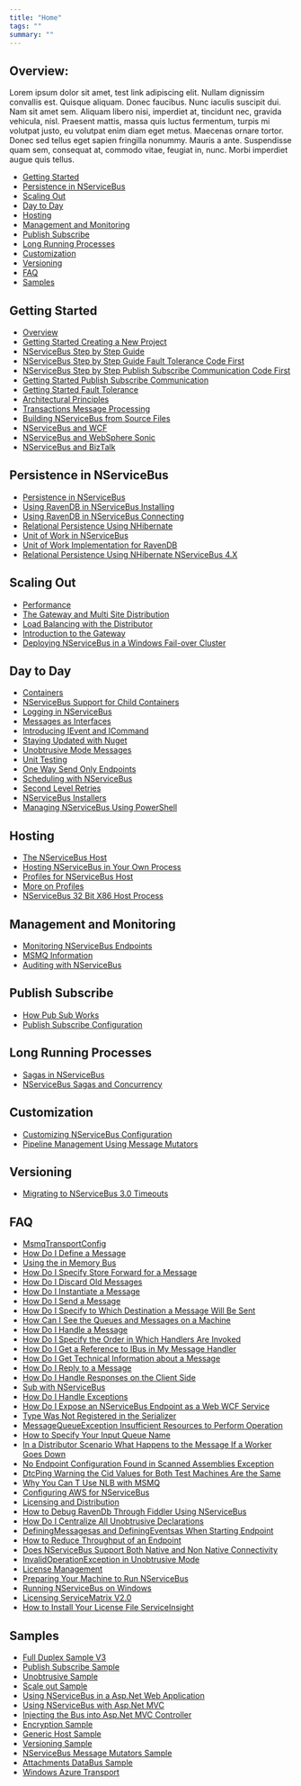 ```yaml
---
title: "Home"
tags: ""
summary: ""
---
```



## Overview: ##

Lorem ipsum dolor sit amet, test link adipiscing elit. Nullam dignissim convallis est. Quisque aliquam. Donec faucibus. Nunc iaculis suscipit dui. Nam sit amet sem. Aliquam libero nisi, imperdiet at, tincidunt nec, gravida vehicula, nisl. Praesent mattis, massa quis luctus fermentum, turpis mi volutpat justo, eu volutpat enim diam eget metus. Maecenas ornare tortor. Donec sed tellus eget sapien fringilla nonummy. Mauris a ante. Suspendisse quam sem, consequat at, commodo vitae, feugiat in, nunc. Morbi imperdiet augue quis tellus.

- [Getting Started](#getting-started)
- [Persistence in NServiceBus](#persistence-in-nservicebus)
- [Scaling Out](#scaling-out)
- [Day to Day](#day-to-day)
- [Hosting](#hosting)
- [Management and Monitoring](#management-and-monitoring)
- [Publish Subscribe](#publish-subscribe)
- [Long Running Processes](#long-running-processes)
- [Customization](#customization)
- [Versioning](#versioning)
- [FAQ](#faq)
- [Samples](#samples)


<a name="getting-started"></a>
## Getting Started ##
- [Overview](/nservicebus/Overview)
- [Getting Started Creating a New Project](/nservicebus/getting-started---creating-a-new-project)
- [NServiceBus Step by Step Guide](/nservicebus/NServiceBus-Step-by-Step-Guide)
- [NServiceBus Step by Step Guide Fault Tolerance Code First](/nservicebus/NServiceBus-Step-by-Step-Guide-fault-tolerance-code-first)
- [NServiceBus Step by Step Publish Subscribe Communication Code First](/nservicebus/nservicebus-step-by-step-publish-subscribe-communication-code-first)
- [Getting Started Publish Subscribe Communication](/nservicebus/getting-started---publish-subscribe-communication)
- [Getting Started Fault Tolerance](/nservicebus/getting-started---fault-tolerance)
- [Architectural Principles](/nservicebus/architectural-principles)
- [Transactions Message Processing](/nservicebus/transactions-message-processing)
- [Building NServiceBus from Source Files](/nservicebus/building-nservicebus-from-source-files)
- [NServiceBus and WCF](/nservicebus/nservicebus-and-wcf)
- [NServiceBus and WebSphere Sonic](/nservicebus/nservicebus-and-websphere-sonic)
- [NServiceBus and BizTalk](/nservicebus/nservicebus-and-biztalk)

<a name="persistence-in-nservicebus"></a>
## Persistence in NServiceBus ##
- [Persistence in NServiceBus](/nservicebus/persistence-in-nservicebus)
- [Using RavenDB in NServiceBus Installing](/nservicebus/using-ravendb-in-nservicebus-installing)
- [Using RavenDB in NServiceBus Connecting](/nservicebus/using-ravendb-in-nservicebus-connecting)
- [Relational Persistence Using NHibernate](/nservicebus/relational-persistence-using-nhibernate)
- [Unit of Work in NServiceBus](/nservicebus/unit-of-work-in-nservicebus)
- [Unit of Work Implementation for RavenDB](/nservicebus/unit-of-work-implementation-for-ravendb)
- [Relational Persistence Using NHibernate NServiceBus 4.X](/nservicebus/relational-persistence-using-nhibernate---nservicebus-4.x)

<a name="scaling-out"></a>
## Scaling Out ##
- [Performance](/nservicebus/performance)
- [The Gateway and Multi Site Distribution](/nservicebus/the-gateway-and-multi-site-distribution)
- [Load Balancing with the Distributor](/nservicebus/load-balancing-with-the-distributor)
- [Introduction to the Gateway](/nservicebus/introduction-to-the-gateway)
- [Deploying NServiceBus in a Windows Fail-over Cluster](/nservicebus/deploying-nservicebus-in-a-windows-failover-cluster)

<a name="day-to-day"></a>
## Day to Day ##
- [Containers](/nservicebus/containers)
- [NServiceBus Support for Child Containers](/nservicebus/nservicebus-support-for-child-containers)
- [Logging in NServiceBus](/nservicebus/logging-in-nservicebus)
- [Messages as Interfaces](/nservicebus/messages-as-interfaces)
- [Introducing IEvent and ICommand](/nservicebus/introducing-ievent-and-icommand)
- [Staying Updated with Nuget](/nservicebus/staying-updated-with-nuget)
- [Unobtrusive Mode Messages](/nservicebus/unobtrusive-mode-messages)
- [Unit Testing](/nservicebus/unit-testing)
- [One Way Send Only Endpoints](/nservicebus/one-way-send-only-endpoints)
- [Scheduling with NServiceBus](/nservicebus/scheduling-with-nservicebus)
- [Second Level Retries](/nservicebus/second-level-retries)
- [NServiceBus Installers](/nservicebus/nservicebus-installers)
- [Managing NServiceBus Using PowerShell](/nservicebus/managing-nservicebus-using-powershell)

<a name="hosting"></a>
## Hosting ##
- [The NServiceBus Host](/nservicebus/the-nservicebus-host)
- [Hosting NServiceBus in Your Own Process](/nservicebus/hosting-nservicebus-in-your-own-process)
- [Profiles for NServiceBus Host](/nservicebus/profiles-for-nservicebus-host)
- [More on Profiles](/nservicebus/more-on-profiles)
- [NServiceBus 32 Bit X86 Host Process](/nservicebus/nservicebus-32-bit-x86-host-process)

<a name="management-and-monitoring"></a>
## Management and Monitoring ##
- [Monitoring NServiceBus Endpoints](/nservicebus/monitoring-nservicebus-endpoints)
- [MSMQ Information](/nservicebus/msmq-information)
- [Auditing with NServiceBus](/nservicebus/auditing-with-nservicebus)

<a name="publish-subscribe"></a>
## Publish Subscribe ##
- [How Pub Sub Works](/nservicebus/how-pub-sub-works)
- [Publish Subscribe Configuration](/nservicebus/publish-subscribe-configuration)

<a name="long-running-processes"></a>
## Long Running Processes ##
- [Sagas in NServiceBus](/nservicebus/sagas-in-nservicebus)
- [NServiceBus Sagas and Concurrency](/nservicebus/nservicebus-sagas-and-concurrency)

<a name="customization"></a>
## Customization ##
- [Customizing NServiceBus Configuration](/nservicebus/customizing-nservicebus-configuration)
- [Pipeline Management Using Message Mutators](/nservicebus/pipeline-management-using-message-mutators)

<a name="versioning"></a>
## Versioning ##
- [Migrating to NServiceBus 3.0 Timeouts](/nservicebus/migrating-to-nservicebus-3.0---timeouts)

<a name="faq"></a>
## FAQ ##
- [MsmqTransportConfig](/nservicebus/msmqtransportconfig)
- [How Do I Define a Message](/nservicebus/how-do-i-define-a-message)
- [Using the in Memory Bus](/nservicebus/using-the-in-memory-bus)
- [How Do I Specify Store Forward for a Message](/nservicebus/how-do-i-specify-store-forward-for-a-message)
- [How Do I Discard Old Messages](/nservicebus/how-do-i-discard-old-messages)
- [How Do I Instantiate a Message](/nservicebus/how-do-i-instantiate-a-message)
- [How Do I Send a Message](/nservicebus/how-do-i-send-a-message)
- [How Do I Specify to Which Destination a Message Will Be Sent](/nservicebus/how-do-i-specify-to-which-destination-a-message-will-be-sent)
- [How Can I See the Queues and Messages on a Machine](/nservicebus/how-can-i-see-the-queues-and-messages-on-a-machine)
- [How Do I Handle a Message](/nservicebus/how-do-i-handle-a-message)
- [How Do I Specify the Order in Which Handlers Are Invoked](/nservicebus/how-do-i-specify-the-order-in-which-handlers-are-invoked)
- [How Do I Get a Reference to IBus in My Message Handler](/nservicebus/how-do-i-get-a-reference-to-ibus-in-my-message-handler)
- [How Do I Get Technical Information about a Message](/nservicebus/how-do-i-get-technical-information-about-a-message)
- [How Do I Reply to a Message](/nservicebus/how-do-i-get-technical-information-about-a-message)
- [How Do I Handle Responses on the Client Side](/nservicebus/how-do-i-handle-responses-on-the-client-side)
- [Sub with NServiceBus](/nservicebus/sub-with-NServiceBus)
- [How Do I Handle Exceptions](/nservicebus/how-do-i-handle-exceptions)
- [How Do I Expose an NServiceBus Endpoint as a Web WCF Service](/nservicebus/how-do-i-expose-an-nservicebus-endpoint-as-a-web-wcf-service)
- [Type Was Not Registered in the Serializer](/nservicebus/type-was-not-registered-in-the-serializer)
- [MessageQueueException Insufficient Resources to Perform Operation](/nservicebus/messagequeueexception-insufficient-resources-to-perform-operation)
- [How to Specify Your Input Queue Name](/nservicebus/how-to-specify-your-input-queue-name)
- [In a Distributor Scenario What Happens to the Message If a Worker Goes Down](/nservicebus/in-a-distributor-scenario-what-happens-to-the-message-if-a-worker-goes-down)
- [No Endpoint Configuration Found in Scanned Assemblies Exception](/nservicebus/no-endpoint-configuration-found-in-scanned-assemblies-exception)
- [DtcPing Warning the Cid Values for Both Test Machines Are the Same](/nservicebus/dtcping-warning-the-cid-values-for-both-test-machines-are-the-same)
- [Why You Can T Use NLB with MSMQ](/nservicebus/why-you-can-t-use-nlb-with-msmq)
- [Configuring AWS for NServiceBus](/nservicebus/configuring-aws-for-nservicebus)
- [Licensing and Distribution](/nservicebus/licensing-and-distribution)
- [How to Debug RavenDb Through Fiddler Using NServiceBus](/nservicebus/how-to-debug-ravendb-through-fiddler-using-nservicebus)
- [How Do I Centralize All Unobtrusive Declarations](/nservicebus/how-do-i-centralize-all-unobtrusive-declarations)
- [DefiningMessagesas and DefiningEventsas When Starting Endpoint](/nservicebus/definingmessagesas-and-definingeventsas-when-starting-endpoint)
- [How to Reduce Throughput of an Endpoint](/nservicebus/how-to-reduce-throughput-of-an-endpoint)
- [Does NServiceBus Support Both Native and Non Native Connectivity](/nservicebus/does-nservicebus-support-both-native-and-non-native-connectivity)
- [InvalidOperationException in Unobtrusive Mode](/nservicebus/invalidoperationexception-in-unobtrusive-mode)
- [License Management](/nservicebus/license-management)
- [Preparing Your Machine to Run NServiceBus](/nservicebus/preparing-your-machine-to-run-nservicebus)
- [Running NServiceBus on Windows](/nservicebus/running-nservicebus-on-windows)
- [Licensing ServiceMatrix V2.0](/nservicebus/licensing-servicematrix-v2.0)
- [How to Install Your License File ServiceInsight](/nservicebus/how-to-install-your-license-file-serviceinsight)

<a name="samples"></a>
## Samples ##
- [Full Duplex Sample V3](/nservicebus/full-duplex-sample-v3)
- [Publish Subscribe Sample](/nservicebus/publish-subscribe-sample)
- [Unobtrusive Sample](/nservicebus/unobtrusive-sample)
- [Scale out Sample](/nservicebus/scale-out-sample)
- [Using NServiceBus in a Asp.Net Web Application](/nservicebus/using-nservicebus-in-a-asp.net-web-application)
- [Using NServiceBus with Asp.Net MVC](/nservicebus/using-nservicebus-with-asp.net-mvc)
- [Injecting the Bus into Asp.Net MVC Controller](/nservicebus/injecting-the-bus-into-asp.net-mvc-controller)
- [Encryption Sample](/nservicebus/encryption-sample)
- [Generic Host Sample](/nservicebus/generic-host-sample)
- [Versioning Sample](/nservicebus/versioning-sample)
- [NServiceBus Message Mutators Sample](/nservicebus/nservicebus-message-mutators-sample)
- [Attachments DataBus Sample](/nservicebus/attachments-databus-sample)
- [Windows Azure Transport](/nservicebus/windows-azure-transport)